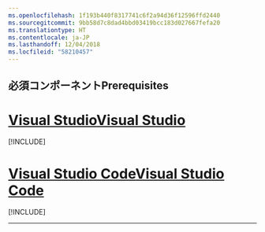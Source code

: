 ```yaml
---
ms.openlocfilehash: 1f193b440f8317741c6f2a94d36f12596ffd2440
ms.sourcegitcommit: 9bb58d7c8dad4bbd03419bcc183d027667fefa20
ms.translationtype: HT
ms.contentlocale: ja-JP
ms.lasthandoff: 12/04/2018
ms.locfileid: "58210457"
---
```

## <a name="prerequisites"></a><span data-ttu-id="707e3-101">必須コンポーネント</span><span class="sxs-lookup"><span data-stu-id="707e3-101">Prerequisites</span></span>

# <a name="visual-studiotabvisual-studio"></a>[<span data-ttu-id="707e3-102">Visual Studio</span><span class="sxs-lookup"><span data-stu-id="707e3-102">Visual Studio</span></span>](#tab/visual-studio)

[!INCLUDE[](~/includes/net-core-prereqs-vs-2.2.md)]

# <a name="visual-studio-codetabvisual-studio-code"></a>[<span data-ttu-id="707e3-103">Visual Studio Code</span><span class="sxs-lookup"><span data-stu-id="707e3-103">Visual Studio Code</span></span>](#tab/visual-studio-code)

[!INCLUDE[](~/includes/net-core-prereqs-vsc-2.2.md)]

---